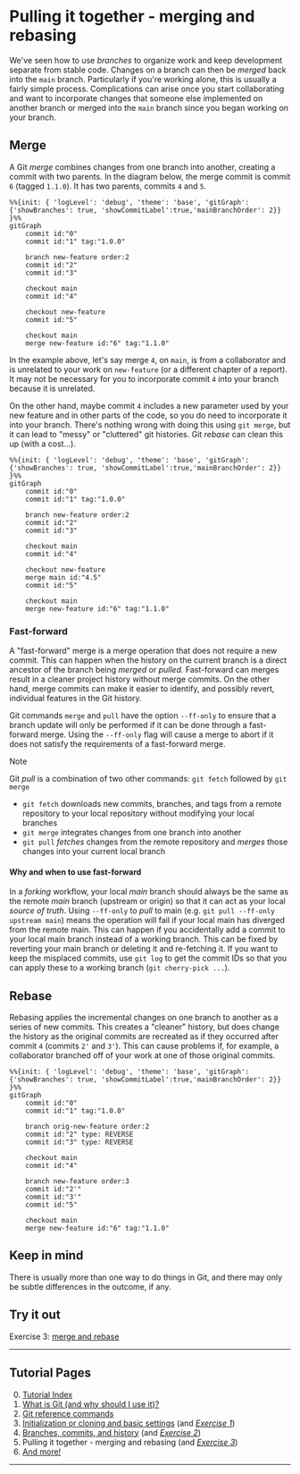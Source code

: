 # Pulling it together - merging and rebasing

We've seen how to use *branches* to organize work and keep development separate from stable code.
Changes on a branch can then be *merged* back into the `main` branch. Particularly if you're
working alone, this is usually a fairly simple process. Complications can arise once you start
collaborating and want to incorporate changes that someone else implemented on another branch or
merged into the `main` branch since you began working on your branch.

## Merge

A Git *merge* combines changes from one branch into another, creating a commit with two parents. In
the diagram below, the merge commit is commit `6` (tagged `1.1.0`). It has two parents, commits `4`
and `5`.

```mermaid <!-- the lines below build a diagram and are not real Git commands -->
%%{init: { 'logLevel': 'debug', 'theme': 'base', 'gitGraph': {'showBranches': true, 'showCommitLabel':true,'mainBranchOrder': 2}} }%%
gitGraph
    commit id:"0"
    commit id:"1" tag:"1.0.0"

    branch new-feature order:2
    commit id:"2"
    commit id:"3"

    checkout main
    commit id:"4"

    checkout new-feature
    commit id:"5"
    
    checkout main
    merge new-feature id:"6" tag:"1.1.0"
```

In the example above, let's say merge `4`, on `main`, is from a collaborator and is unrelated to
your work on `new-feature` (or a different chapter of a report). It may not be necessary for you to
incorporate commit `4` into your branch because it is unrelated.

On the other hand, maybe commit `4` includes a new parameter used by your new feature and in other
parts of the code, so you do need to incorporate it into your branch. There's nothing wrong with
doing this using `git merge`, but it can lead to "messy" or "cluttered" git histories. Git *rebase*
can clean this up (with a cost...).

```mermaid <!-- the lines below build a diagram and are not real Git commands -->
%%{init: { 'logLevel': 'debug', 'theme': 'base', 'gitGraph': {'showBranches': true, 'showCommitLabel':true,'mainBranchOrder': 2}} }%%
gitGraph
    commit id:"0"
    commit id:"1" tag:"1.0.0"

    branch new-feature order:2
    commit id:"2"
    commit id:"3"

    checkout main
    commit id:"4"

    checkout new-feature
    merge main id:"4.5"
    commit id:"5"
    
    checkout main
    merge new-feature id:"6" tag:"1.1.0"
```

### Fast-forward

A "fast-forward" merge is a merge operation that does not require a new commit. This can happen
when the history on the current branch is a direct ancestor of the branch being *merged* or
*pulled.* Fast-forward can merges result in a cleaner project history without merge commits. On the
other hand, merge commits can make it easier to identify, and possibly revert, individual features
in the Git history.

Git commands `merge` and `pull` have the option `--ff-only` to ensure that a branch update will
only be performed if it can be done through a fast-forward merge. Using the `--ff-only` flag will
cause a merge to abort if it does not satisfy the requirements of a fast-forward merge.

> [!NOTE]
> Git *pull* is a combination of two other commands: `git fetch` followed by `git merge`
>
> - `git fetch` downloads new commits, branches, and tags from a remote repository to your local
>   repository without modifying your local branches
> - `git merge` integrates changes from one branch into another
> - `git pull` *fetches* changes from the remote repository and *merges* those changes into your
>   current local branch

#### Why and when to use fast-forward

In a *forking* workflow, your local *main* branch should always be the same as the remote *main*
branch (upstream or origin) so that it can act as your local *source of truth*. Using `--ff-only`
to *pull* to main (e.g. `git pull --ff-only upstream main`) means the operation will fail if your
local main has diverged from the remote main. This can happen if you accidentally add a commit to
your local main branch instead of a working branch. This can be fixed by reverting your main branch
or deleting it and re-fetching it. If you want to keep the misplaced commits, use `git log` to get
the commit IDs so that you can apply these to a working branch (`git cherry-pick ...`).

## Rebase

Rebasing applies the incremental changes on one branch to another as a series of new commits. This
creates a "cleaner" history, but does change the history as the original commits are recreated as
if they occurred after commit `4` (commits `2'` and `3'`). This can cause problems if, for example,
a collaborator branched off of your work at one of those original commits.

```mermaid <!-- the lines below build a diagram and are not real Git commands -->
%%{init: { 'logLevel': 'debug', 'theme': 'base', 'gitGraph': {'showBranches': true, 'showCommitLabel':true,'mainBranchOrder': 2}} }%%
gitGraph
    commit id:"0"
    commit id:"1" tag:"1.0.0"

    branch orig-new-feature order:2
    commit id:"2" type: REVERSE
    commit id:"3" type: REVERSE

    checkout main
    commit id:"4"

    branch new-feature order:3
    commit id:"2'"
    commit id:"3'"
    commit id:"5"
    
    checkout main
    merge new-feature id:"6" tag:"1.1.0"
```

## Keep in mind

There is usually more than one way to do things in Git, and there may only be subtle differences in
the outcome, if any.

## Try it out

Exercise 3: [merge and rebase](ex3-merge-and-rebase.md)

---

## Tutorial Pages

0. [Tutorial Index](README.md#tutorial-outline)
1. [What is Git (and why should I use it)?](what-is-git.md)
2. [Git reference commands](git-help-and-config.md)
3. [Initialization or cloning and basic settings](git-going.md) (and *[Exercise 1](ex1-clone-and-setup.md)*)
4. [Branches, commits, and history](branching-commits-history.md) (and *[Exercise 2](ex2-local-branch-and-commit.md)*)
5. Pulling it together - merging and rebasing (and *[Exercise 3](ex3-merge-and-rebase.md)*)
6. [And more!](further-topics.md)

---
